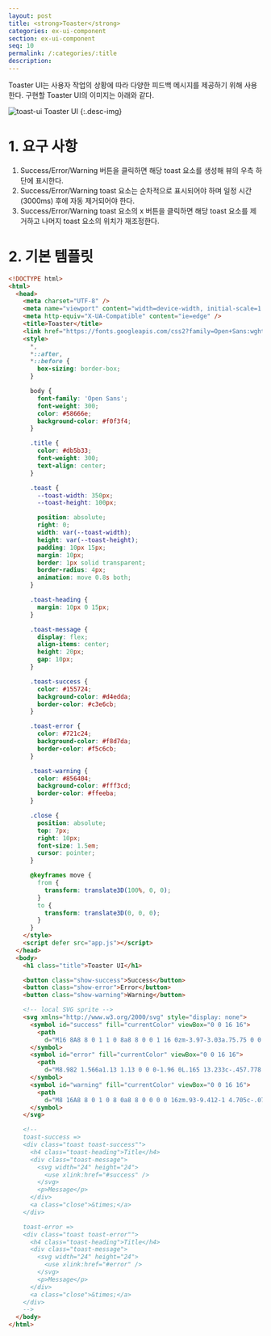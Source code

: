 ```yaml
---
layout: post
title: <strong>Toaster</strong>
categories: ex-ui-component
section: ex-ui-component
seq: 10
permalink: /:categories/:title
description:
---
```


Toaster UI는 사용자 작업의 상황에 따라 다양한 피드백 메시지를 제공하기 위해 사용한다. 구현할 Toaster UI의 이미지는 아래와 같다.

![toast-ui](/assets/fs-images/exercise/toast-ui.gif)
Toaster UI
{:.desc-img}

# 1. 요구 사항

1. Success/Error/Warning 버튼을 클릭하면 해당 toast 요소를 생성해 뷰의 우측 하단에 표시한다.
2. Success/Error/Warning toast 요소는 순차적으로 표시되어야 하며 일정 시간(3000ms) 후에 자동 제거되어야 한다.
2. Success/Error/Warning toast 요소의 x 버튼을 클릭하면 해당 toast 요소를 제거하고 나머지 toast 요소의 위치가 재조정한다.

# 2. 기본 템플릿

```html
<!DOCTYPE html>
<html>
  <head>
    <meta charset="UTF-8" />
    <meta name="viewport" content="width=device-width, initial-scale=1.0" />
    <meta http-equiv="X-UA-Compatible" content="ie=edge" />
    <title>Toaster</title>
    <link href="https://fonts.googleapis.com/css2?family=Open+Sans:wght@300;400&display=swap" rel="stylesheet" />
    <style>
      *,
      *::after,
      *::before {
        box-sizing: border-box;
      }

      body {
        font-family: 'Open Sans';
        font-weight: 300;
        color: #58666e;
        background-color: #f0f3f4;
      }

      .title {
        color: #db5b33;
        font-weight: 300;
        text-align: center;
      }

      .toast {
        --toast-width: 350px;
        --toast-height: 100px;

        position: absolute;
        right: 0;
        width: var(--toast-width);
        height: var(--toast-height);
        padding: 10px 15px;
        margin: 10px;
        border: 1px solid transparent;
        border-radius: 4px;
        animation: move 0.8s both;
      }

      .toast-heading {
        margin: 10px 0 15px;
      }

      .toast-message {
        display: flex;
        align-items: center;
        height: 20px;
        gap: 10px;
      }

      .toast-success {
        color: #155724;
        background-color: #d4edda;
        border-color: #c3e6cb;
      }

      .toast-error {
        color: #721c24;
        background-color: #f8d7da;
        border-color: #f5c6cb;
      }

      .toast-warning {
        color: #856404;
        background-color: #fff3cd;
        border-color: #ffeeba;
      }

      .close {
        position: absolute;
        top: 7px;
        right: 10px;
        font-size: 1.5em;
        cursor: pointer;
      }

      @keyframes move {
        from {
          transform: translate3D(100%, 0, 0);
        }
        to {
          transform: translate3D(0, 0, 0);
        }
      }
    </style>
    <script defer src="app.js"></script>
  </head>
  <body>
    <h1 class="title">Toaster UI</h1>

    <button class="show-success">Success</button>
    <button class="show-error">Error</button>
    <button class="show-warning">Warning</button>

    <!-- local SVG sprite -->
    <svg xmlns="http://www.w3.org/2000/svg" style="display: none">
      <symbol id="success" fill="currentColor" viewBox="0 0 16 16">
        <path
          d="M16 8A8 8 0 1 1 0 8a8 8 0 0 1 16 0zm-3.97-3.03a.75.75 0 0 0-1.08.022L7.477 9.417 5.384 7.323a.75.75 0 0 0-1.06 1.06L6.97 11.03a.75.75 0 0 0 1.079-.02l3.992-4.99a.75.75 0 0 0-.01-1.05z" />
      </symbol>
      <symbol id="error" fill="currentColor" viewBox="0 0 16 16">
        <path
          d="M8.982 1.566a1.13 1.13 0 0 0-1.96 0L.165 13.233c-.457.778.091 1.767.98 1.767h13.713c.889 0 1.438-.99.98-1.767L8.982 1.566zM8 5c.535 0 .954.462.9.995l-.35 3.507a.552.552 0 0 1-1.1 0L7.1 5.995A.905.905 0 0 1 8 5zm.002 6a1 1 0 1 1 0 2 1 1 0 0 1 0-2z" />
      </symbol>
      <symbol id="warning" fill="currentColor" viewBox="0 0 16 16">
        <path
          d="M8 16A8 8 0 1 0 8 0a8 8 0 0 0 0 16zm.93-9.412-1 4.705c-.07.34.029.533.304.533.194 0 .487-.07.686-.246l-.088.416c-.287.346-.92.598-1.465.598-.703 0-1.002-.422-.808-1.319l.738-3.468c.064-.293.006-.399-.287-.47l-.451-.081.082-.381 2.29-.287zM8 5.5a1 1 0 1 1 0-2 1 1 0 0 1 0 2z" />
      </symbol>
    </svg>

    <!--
    toast-success =>
    <div class="toast toast-success"">
      <h4 class="toast-heading">Title</h4>
      <div class="toast-message">
        <svg width="24" height="24">
          <use xlink:href="#success" />
        </svg>
        <p>Message</p>
      </div>
      <a class="close">&times;</a>
    </div>

    toast-error =>
    <div class="toast toast-error"">
      <h4 class="toast-heading">Title</h4>
      <div class="toast-message">
        <svg width="24" height="24">
          <use xlink:href="#error" />
        </svg>
        <p>Message</p>
      </div>
      <a class="close">&times;</a>
    </div>
    -->
  </body>
</html>
```

<!-- # 2. Angular version -->

<!--
<iframe src="https://stackblitz.com/edit/angular-toast-service-exam?ctl=1&embed=1&hideNavigation=1&file=src/app/app.component.ts" frameborder="0" width="100%" height="700"></iframe>

<iframe src="https://stackblitz.com/edit/angular-toast-observable-service?ctl=1&embed=1&hideNavigation=1&file=src/app/app.component.ts" frameborder="0" width="100%" height="700"></iframe>
-->

